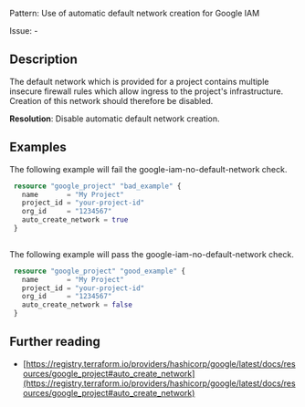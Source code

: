 Pattern: Use of automatic default network creation for Google IAM

Issue: -

## Description

The default network which is provided for a project contains multiple insecure firewall rules which allow ingress to the project's infrastructure. Creation of this network should therefore be disabled.

**Resolution**: Disable automatic default network creation.

## Examples

The following example will fail the google-iam-no-default-network check.

```terraform
 resource "google_project" "bad_example" {
   name       = "My Project"
   project_id = "your-project-id"
   org_id     = "1234567"
   auto_create_network = true
 }
 
```

The following example will pass the google-iam-no-default-network check.

```terraform
 resource "google_project" "good_example" {
   name       = "My Project"
   project_id = "your-project-id"
   org_id     = "1234567"
   auto_create_network = false
 }
```

## Further reading

- [https://registry.terraform.io/providers/hashicorp/google/latest/docs/resources/google_project#auto_create_network](https://registry.terraform.io/providers/hashicorp/google/latest/docs/resources/google_project#auto_create_network)